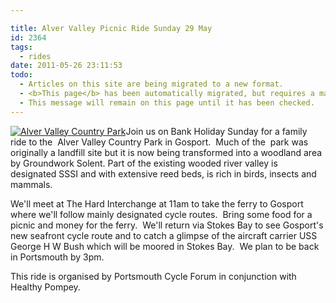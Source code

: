 ```yaml
---

title: Alver Valley Picnic Ride Sunday 29 May
id: 2364
tags:
  - rides
date: 2011-05-26 23:11:53
todo:
  - Articles on this site are being migrated to a new format.
  - <b>This page</b> has been automatically migrated, but requires a manual check-&amp;-tune to ensure the format and links all work as expected.
  - This message will remain on this page until it has been checked.
---
```


[![Alver Valley Country Park](http://www.pompeybug.co.uk/wp-content/uploads/2011/05/Alver-Valley-Country-Park.jpg "Alver Valley Country Park")](/assets/Alver-Valley-Country-Park.jpg)Join us on Bank Holiday Sunday for a family ride to the  Alver Valley Country Park in Gosport.  Much of the  park was originally a landfill site but it is now being transformed into a woodland area by Groundwork Solent. Part of the existing wooded river valley is designated SSSI and with extensive reed beds, is rich in birds, insects and mammals.

We'll meet at The Hard Interchange at 11am to take the ferry to Gosport where we'll follow mainly designated cycle routes.  Bring some food for a picnic and money for the ferry.  We'll return via Stokes Bay to see Gosport's new seafront cycle route and to catch a glimpse of the aircraft carrier USS George H W Bush which will be moored in Stokes Bay.  We plan to be back in Portsmouth by 3pm.

This ride is organised by Portsmouth Cycle Forum in conjunction with Healthy Pompey.
